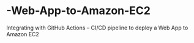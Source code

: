 # -Web-App-to-Amazon-EC2
Integrating with GitHub Actions – CI/CD pipeline to deploy a Web App to Amazon EC2

